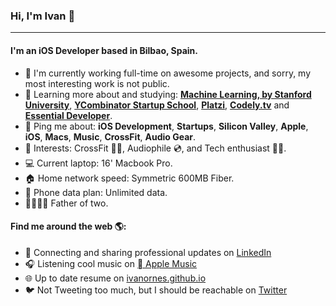 ### Hi, I'm Ivan 👋
---

<!-- I'm Ivan, an iOS Developer based in Bilbao. I have been working professionally for about 9 years with a wide variety of technologies like iOS, Android, Cordova, Objective-C, Swift, Java, Javascript, Kotlin, HTML, etc. 
I am a curious, creative, and humble guy that enjoys doing any kind of cool stuff with computers. -->

#### I'm an iOS Developer based in Bilbao, Spain.

- 🏢 I'm currently working full-time on awesome projects, and sorry, my most interesting work is not public. 
- 🌱 Learning more about and studying: **<a href="https://www.coursera.org/learn/machine-learning">Machine Learning, by Stanford University</a>**, **<a href="https://www.startupschool.org">YCombinator Startup School</a>**, **<a href="https://platzi.com">Platzi</a>**, **<a href="https://codely.tv">Codely.tv</a>** and **<a href="https://www.essentialdeveloper.com">Essential Developer</a>**.
- 💬 Ping me about: **iOS Development**, **Startups**, **Silicon Valley**, **Apple**, **iOS**, **Macs**, **Music**, **CrossFit**, **Audio Gear**.
- 💜 Interests: CrossFit 🏋️‍♀️, Audiophile 💿, and Tech enthusiast 👨‍💻.  
- 💻 Current laptop: 16' Macbook Pro.
- 🏠 Home network speed: Symmetric 600MB Fiber.
- 📱 Phone data plan: Unlimited data.
- 👨‍👩‍👧‍👦 Father of two.

#### Find me around the web 🌎:
- 💼 Connecting and sharing professional updates on <a href="https://www.linkedin.com/in/ivanornes/">LinkedIn</a>
- 🎧 Listening cool music on <a href="https://music.apple.com/profile/ivanornes"> Apple Music</a>
- 🌐 Up to date resume on <a href="https://ivanornes.github.io">ivanornes.github.io</a>
- 🐦 Not Tweeting too much, but I should be reachable on <a href="https://twitter.com/ivanornes">Twitter</a>


<!--
**ivanornes/ivanornes** is a ✨ _special_ ✨ repository because its `README.md` (this file) appears on your GitHub profile.

Here are some ideas to get you started:

- 🔭 I’m currently working on ...
- 🌱 I’m currently learning ...
- 👯 I’m looking to collaborate on ...
- 🤔 I’m looking for help with ...
- 💬 Ask me about ...
- 📫 How to reach me: ...
- 😄 Pronouns: ...
- ⚡ Fun fact: ...

![My github stats](https://github-readme-stats.vercel.app/api?username=millycodes&show_icons=true)

-->
